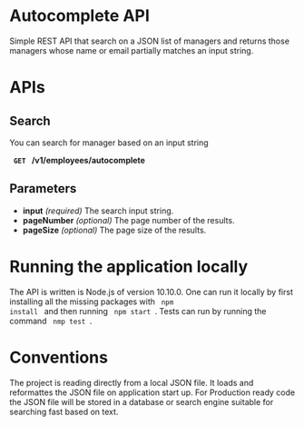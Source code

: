 # Autocomplete API
Simple REST API that search on a JSON list of managers and returns those managers whose name or email partially matches an input string. 

# APIs
## Search ##
You can search for manager based on an input string

**<code> GET </code> /v1/employees/autocomplete** 

## Parameters ##
- **input** _(required)_ The search input string.
- **pageNumber** _(optional)_ The page number of the results.
- **pageSize** _(optional)_ The page size of the results.


# Running the application locally
The API is written is Node.js of version 10.10.0. One can run it locally by first installing all the missing packages with <code> npm install </code> and then running <code> npm start </code>. Tests can run by running the command <code> nmp test </code>.

# Conventions
The project is reading directly from a local JSON file. It loads and reformattes the JSON file on application start up. For Production ready code the JSON file will be stored in a database or search engine suitable for searching fast based on text. 
